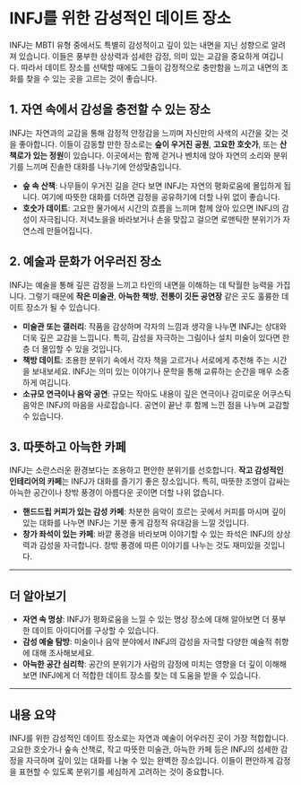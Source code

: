 # INFJ를 위한 감성적인 데이트 장소

INFJ는 MBTI 유형 중에서도 특별히 감성적이고 깊이 있는 내면을 지닌 성향으로 알려져 있습니다. 이들은 풍부한 상상력과 섬세한 감정, 의미 있는 교감을 중요하게 여깁니다. 따라서 데이트 장소를 선택할 때에도 그들이 감정적으로 충만함을 느끼고 내면의 조화를 찾을 수 있는 곳을 고르는 것이 좋습니다. 

## 1. 자연 속에서 감성을 충전할 수 있는 장소

INFJ는 자연과의 교감을 통해 감정적 안정감을 느끼며 자신만의 사색의 시간을 갖는 것을 좋아합니다. 이들이 감동할 만한 장소로는 **숲이 우거진 공원**, **고요한 호숫가**, 또는 **산책로가 있는 정원**이 있습니다. 이곳에서는 함께 걷거나 벤치에 앉아 자연의 소리와 분위기를 느끼며 진솔한 대화를 나누기에 안성맞춤입니다.

* **숲 속 산책**: 나무들이 우거진 길을 걷다 보면 INFJ는 자연의 평화로움에 몰입하게 됩니다. 여기에 따뜻한 대화를 더하면 감정을 공유하기에 더할 나위 없이 좋습니다.
* **호숫가 데이트**: 고요한 물가에서 시간의 흐름을 느끼며 함께 앉아 있으면 INFJ의 감성이 자극됩니다. 저녁노을을 바라보거나 손을 맞잡고 걸으면 로맨틱한 분위기가 자연스레 만들어집니다.

## 2. 예술과 문화가 어우러진 장소

INFJ는 예술을 통해 깊은 감정을 느끼고 타인의 내면을 이해하는 데 탁월한 능력을 가집니다. 그렇기 때문에 **작은 미술관**, **아늑한 책방**, **전통이 깃든 공연장** 같은 곳도 훌륭한 데이트 장소가 될 수 있습니다.

* **미술관 또는 갤러리**: 작품을 감상하며 각자의 느낌과 생각을 나누면 INFJ는 상대와 더욱 깊은 교감을 느낍니다. 특히, 감성을 자극하는 그림이나 설치 미술이 있다면 한층 더 몰입할 수 있을 것입니다.
* **책방 데이트**: 조용한 분위기 속에서 각자 책을 고르거나 서로에게 추천해 주는 시간을 보내보세요. INFJ는 의미 있는 이야기나 문학을 통해 교류하는 순간을 매우 소중하게 여깁니다.
* **소규모 연극이나 음악 공연**: 규모는 작아도 내용이 깊은 연극이나 감미로운 어쿠스틱 음악은 INFJ의 마음을 사로잡습니다. 공연이 끝난 후 함께 느낀 점을 나누며 교감할 수 있습니다.

## 3. 따뜻하고 아늑한 카페

INFJ는 소란스러운 환경보다는 조용하고 편안한 분위기를 선호합니다. **작고 감성적인 인테리어의 카페**는 INFJ가 대화를 즐기기 좋은 장소입니다. 특히, 따뜻한 조명이 감싸는 아늑한 공간이나 창밖 풍경이 아름다운 곳이면 더할 나위 없습니다.

* **핸드드립 커피가 있는 감성 카페**: 차분한 음악이 흐르는 곳에서 커피를 마시며 깊이 있는 대화를 나누면 INFJ는 기분 좋게 감정적 유대감을 느낄 것입니다.
* **창가 좌석이 있는 카페**: 바깥 풍경을 바라보며 이야기할 수 있는 좌석은 INFJ의 상상력과 감성을 자극합니다. 창밖 풍경에 따른 이야기를 나누는 것도 재미있을 것입니다.

---

## 더 알아보기

* **자연 속 명상**: INFJ가 평화로움을 느낄 수 있는 명상 장소에 대해 알아보면 더 풍부한 데이트 아이디어를 구상할 수 있습니다.
* **감성 예술 탐방**: 미술이나 음악 분야에서 INFJ의 감성을 자극할 다양한 예술적 취향에 대해 조사해보세요.
* **아늑한 공간 심리학**: 공간의 분위기가 사람의 감정에 미치는 영향을 더 깊이 이해해보면 INFJ에게 더 적합한 데이트 장소를 찾는 데 도움을 받을 수 있습니다.

---

## 내용 요약

INFJ를 위한 감성적인 데이트 장소로는 자연과 예술이 어우러진 곳이 가장 적합합니다. 고요한 호숫가나 숲속 산책로, 작고 따뜻한 미술관, 아늑한 카페 등은 INFJ의 섬세한 감정을 자극하며 깊이 있는 대화를 나눌 수 있는 완벽한 장소입니다. 이들이 편안하게 감정을 표현할 수 있도록 분위기를 세심하게 고려하는 것이 중요합니다.